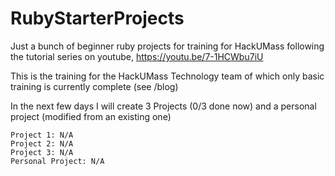 # RubyStarterProjects
Just a bunch of beginner ruby projects for training for HackUMass following the tutorial series on youtube, https://youtu.be/7-1HCWbu7iU

This is the training for the HackUMass Technology team 
of which only basic training is currently complete (see /blog)

In the next few days I will create 3 Projects (0/3 done now) and a personal project (modified from an existing one)
```
Project 1: N/A
Project 2: N/A
Project 3: N/A
Personal Project: N/A
```